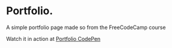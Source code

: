 # Portfolio.

A simple portfolio page made so from the FreeCodeCamp course

Watch it in action at [Portfolio CodePen](https://codepen.io/DonMatano/full/xrXpPZ)
